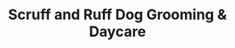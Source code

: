 ---
title: "Scruff and Ruff Dog Grooming & Daycare"
url: /mississauga/scruff-and-ruff-dog-grooming-and-daycare/
shop: pet grooming
---